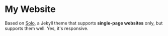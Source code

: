 # My Website

Based on [Solo](http://chibicode.github.io/solo), a Jekyll theme that supports **single-page websites** only, but supports them well. Yes, it's responsive.


